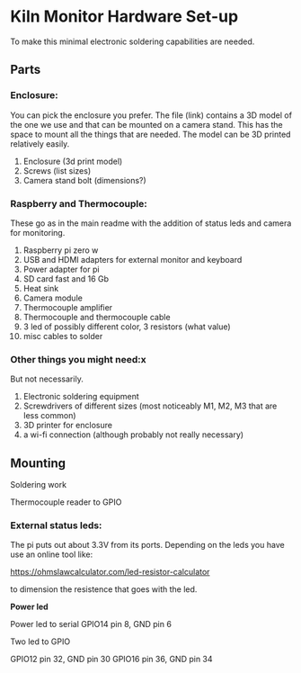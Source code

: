 Kiln Monitor Hardware Set-up
============================

To make this minimal electronic soldering capabilities are needed.

## Parts

### Enclosure:

You can pick the enclosure you prefer.
The file (link) contains a 3D model of the one we use and that can be mounted on a camera stand. This has the space to mount all the things that are needed.
The model can be 3D printed relatively easily.

1. Enclosure (3d print model)
2. Screws (list sizes)
3. Camera stand bolt (dimensions?)

### Raspberry and Thermocouple:

These go as in the main readme with the addition of status leds and camera for monitoring.

1. Raspberry pi zero w
2. USB and HDMI adapters for external monitor and keyboard
3. Power adapter for pi
4. SD card fast and 16 Gb
5. Heat sink
6. Camera module
7. Thermocouple amplifier
8. Thermocouple and thermocouple cable
9. 3 led of possibly different color, 3 resistors (what value)
10. misc cables to solder

### Other things you might need:x

But not necessarily.

1. Electronic soldering equipment
2. Screwdrivers of different sizes (most noticeably M1, M2, M3 that are less common)
3. 3D printer for enclosure
4. a wi-fi connection (although probably not really necessary)


## Mounting


Soldering work

Thermocouple reader to GPIO


### External status leds:

The pi puts out about 3.3V from its ports. Depending on the leds you have use
an online tool like:

https://ohmslawcalculator.com/led-resistor-calculator

to dimension the resistence that goes with the led.

**Power led**

Power led to serial
GPIO14 pin 8, GND pin 6



Two led to GPIO

GPIO12 pin 32, GND pin 30
GPIO16 pin 36, GND pin 34

